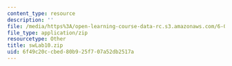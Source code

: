 ```yaml
---
content_type: resource
description: ''
file: /media/https%3A/open-learning-course-data-rc.s3.amazonaws.com/6-01sc-introduction-to-electrical-engineering-and-computer-science-i-spring-2011/6f49c20ccbed80b925f707a52db2517a_swLab10.zip
file_type: application/zip
resourcetype: Other
title: swLab10.zip
uid: 6f49c20c-cbed-80b9-25f7-07a52db2517a
---
```

